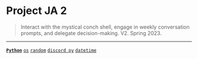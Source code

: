 # Project JA 2
> Interact with the mystical conch shell, engage in weekly conversation prompts, and delegate decision-making. V2. Spring 2023.

---

[**`Python`**](https://github.com/lxRbckl/lxRbckl/blob/main/Python/README.md)
[`os`](https://github.com/lxRbckl/lxRbckl/blob/main/Python/os.md)
[`random`](https://github.com/lxRbckl/lxRbckl/blob/main/Python/random.md)
[`discord py`](https://github.com/lxRbckl/lxRbckl/blob/main/Python/discord-py.md)
[`datetime`](https://github.com/lxRbckl/lxRbckl/blob/main/Python/datetime.md)

#
